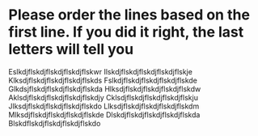 # Please order the lines based on the first line. If you did it right, the last letters will tell you

Eslkdjflskdjflskdjflskdjflskwr
Ilskdjflskdjflskdjflskdjflskje
Klksdjflskdjflskdjflskdjflskds
Fslkdjflskdjflskdjflskdjflskde
Glkdsjflskdjflskdjflskdjflskda
Hlksdjflskdjflskdjflskdjflskdw
Aklsdjflskdjflskdjflskdjflskdjy
Cklsdjflskdjflskdjflskdjflskju
Jlksdjflskdjflskdjflskdjflskdo
Llksdjflskdjflskdjflskdjflskdm
Mlksdjflskdjflskdjflskdjflskde
Dlskdjflskdjflskdjflskdjflskda
Blskdflskdjflskdjflskdjflskdo